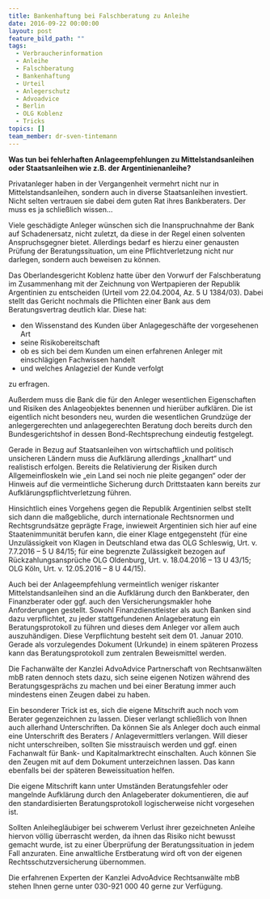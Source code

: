 ```yaml
---
title: Bankenhaftung bei Falschberatung zu Anleihe
date: 2016-09-22 00:00:00
layout: post
feature_bild_path: ""
tags:
  - Verbraucherinformation
  - Anleihe
  - Falschberatung
  - Bankenhaftung
  - Urteil
  - Anlegerschutz
  - Advoadvice
  - Berlin
  - OLG Koblenz
  - Tricks
topics: []
team_member: dr-sven-tintemann
---
```



**Was tun bei fehlerhaften Anlageempfehlungen zu Mittelstandsanleihen oder Staatsanleihen wie z.B. der Argentinienanleihe?**

Privatanleger haben in der Vergangenheit vermehrt nicht nur in Mittelstandsanleihen, sondern auch in diverse Staatsanleihen investiert. Nicht selten vertrauen sie dabei dem guten Rat ihres Bankberaters. Der muss es ja schließlich wissen…

Viele geschädigte Anleger wünschen sich die Inanspruchnahme der Bank auf Schadenersatz, nicht zuletzt, da diese in der Regel einen solventen Anspruchsgegner bietet. Allerdings bedarf es hierzu einer genausten Prüfung der Beratungssituation, um eine Pflichtverletzung nicht nur darlegen, sondern auch beweisen zu können.

Das Oberlandesgericht Koblenz hatte über den Vorwurf der Falschberatung im Zusammenhang mit der Zeichnung von Wertpapieren der Republik Argentinien zu entscheiden (Urteil vom 22.04.2004, Az. 5 U 1384/03). Dabei stellt das Gericht nochmals die Pflichten einer Bank aus dem Beratungsvertrag deutlich klar. Diese hat:

* den Wissenstand des Kunden über Anlagegeschäfte der vorgesehenen Art
* seine Risikobereitschaft
* ob es sich bei dem Kunden um einen erfahrenen Anleger mit einschlägigen Fachwissen handelt
* und welches Anlageziel der Kunde verfolgt

zu erfragen.

Außerdem muss die Bank die für den Anleger wesentlichen Eigenschaften und Risiken des Anlageobjektes benennen und hierüber aufklären. Die ist eigentlich nicht besonders neu, wurden die wesentlichen Grundzüge der anlegergerechten und anlagegerechten Beratung doch bereits durch den Bundesgerichtshof in dessen Bond-Rechtsprechung eindeutig festgelegt.

Gerade in Bezug auf Staatsanleihen von wirtschaftlich und politisch unsicheren Ländern muss die Aufklärung allerdings „knallhart“ und realistisch erfolgen. Bereits die Relativierung der Risiken durch Allgemeinfloskeln wie „ein Land sei noch nie pleite gegangen“ oder der Hinweis auf die vermeintliche Sicherung durch Drittstaaten kann bereits zur Aufklärungspflichtverletzung führen.

Hinsichtlich eines Vorgehens gegen die Republik Argentinien selbst stellt sich dann die maßgebliche, durch internationale Rechtsnormen und Rechtsgrundsätze geprägte Frage, inwieweit Argentinien sich hier auf eine Staatenimmunität berufen kann, die einer Klage entgegensteht (für eine Unzulässigkeit von Klagen in Deutschland etwa das OLG Schleswig, Urt. v. 7.7.2016 – 5 U 84/15; für eine begrenzte Zulässigkeit bezogen auf Rückzahlungsansprüche OLG Oldenburg, Urt. v. 18.04.2016 – 13 U 43/15; OLG Köln, Urt. v. 12.05.2016 – 8 U 44/15).

Auch bei der Anlageempfehlung vermeintlich weniger riskanter Mittelstandsanleihen sind an die Aufklärung durch den Bankberater, den Finanzberater oder ggf. auch den Versicherungsmakler hohe Anforderungen gestellt. Sowohl Finanzdienstleister als auch Banken sind dazu verpflichtet, zu jeder stattgefundenen Anlageberatung ein Beratungsprotokoll zu führen und dieses dem Anleger vor allem auch auszuhändigen. Diese Verpflichtung besteht seit dem 01. Januar 2010. Gerade als vorzulegendes Dokument (Urkunde) in einem späteren Prozess kann das Beratungsprotokoll zum zentralen Beweismittel werden.

Die Fachanwälte der Kanzlei AdvoAdvice Partnerschaft von Rechtsanwälten mbB raten dennoch stets dazu, sich seine eigenen Notizen während des Beratungsgesprächs zu machen und bei einer Beratung immer auch mindestens einen Zeugen dabei zu haben.

Ein besonderer Trick ist es, sich die eigene Mitschrift auch noch vom Berater gegenzeichnen zu lassen. Dieser verlangt schließlich von Ihnen auch allerhand Unterschriften. Da können Sie als Anleger doch auch einmal eine Unterschrift des Beraters / Anlagevermittlers verlangen. Will dieser nicht unterschreiben, sollten Sie misstrauisch werden und ggf. einen Fachanwalt für Bank- und Kapitalmarktrecht einschalten. Auch können Sie den Zeugen mit auf dem Dokument unterzeichnen lassen. Das kann ebenfalls bei der späteren Beweissituation helfen.

Die eigene Mitschrift kann unter Umständen Beratungsfehler oder mangelnde Aufklärung durch den Anlageberater dokumentieren, die auf den standardisierten Beratungsprotokoll logischerweise nicht vorgesehen ist.

Sollten Anleihegläubiger bei schwerem Verlust ihrer gezeichneten Anleihe hiervon völlig überrascht werden, da ihnen das Risiko nicht bewusst gemacht wurde, ist zu einer Überprüfung der Beratungssituation in jedem Fall anzuraten. Eine anwaltliche Erstberatung wird oft von der eigenen Rechtsschutzversicherung übernommen.

Die erfahrenen Experten der Kanzlei AdvoAdvice Rechtsanwälte mbB stehen Ihnen gerne unter 030-921 000 40 gerne zur Verfügung.